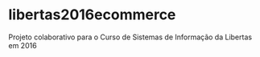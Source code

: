 # libertas2016ecommerce
Projeto colaborativo para o Curso de Sistemas de Informação da Libertas em 2016
